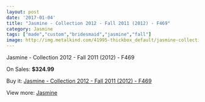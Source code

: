 ```yaml
---
layout: post
date: '2017-01-04'
title: "Jasmine - Collection 2012 - Fall 2011 (2012) - F469"
category: Jasmine
tags: ["made","custom","bridesmaid","jasmine","fall"]
image: http://img.metalkind.com/41995-thickbox_default/jasmine-collection-2012-fall-2011-2012-f469.jpg
---
```

Jasmine - Collection 2012 - Fall 2011 (2012) - F469

On Sales: **$324.99**
<a href="https://www.metalkind.com/en/jasmine/12512-jasmine-collection-2012-fall-2011-2012-f469.html"><amp-img layout="responsive" width="600" height="600" src="//img.metalkind.com/41995-thickbox_default/jasmine-collection-2012-fall-2011-2012-f469.jpg" alt="Jasmine - Collection 2012 - Fall 2011 (2012) - F469 0" /></a>
<a href="https://www.metalkind.com/en/jasmine/12512-jasmine-collection-2012-fall-2011-2012-f469.html"><amp-img layout="responsive" width="600" height="600" src="//img.metalkind.com/41997-thickbox_default/jasmine-collection-2012-fall-2011-2012-f469.jpg" alt="Jasmine - Collection 2012 - Fall 2011 (2012) - F469 1" /></a>
<a href="https://www.metalkind.com/en/jasmine/12512-jasmine-collection-2012-fall-2011-2012-f469.html"><amp-img layout="responsive" width="600" height="600" src="//img.metalkind.com/41999-thickbox_default/jasmine-collection-2012-fall-2011-2012-f469.jpg" alt="Jasmine - Collection 2012 - Fall 2011 (2012) - F469 2" /></a>

Buy it: [Jasmine - Collection 2012 - Fall 2011 (2012) - F469](https://www.metalkind.com/en/jasmine/12512-jasmine-collection-2012-fall-2011-2012-f469.html "Jasmine - Collection 2012 - Fall 2011 (2012) - F469")

View more: [Jasmine](https://www.metalkind.com/en/62-jasmine "Jasmine")
